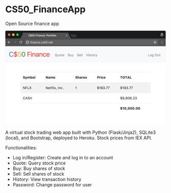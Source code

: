 # CS50_FinanceApp
Open Source finance app

![Screenshot](Finance_app.png)

A virtual stock trading web app built with Python (Flask/Jinja2), SQLite3 (local), and Bootstrap, deployed to Heroku. Stock prices from IEX API.

Functionalities:

- Log in/Register: Create and log in to an account
- Quote: Query stock price
- Buy: Buy shares of stock
- Sell: Sell shares of stock
- History: View transaction history
- Password: Change password for user
